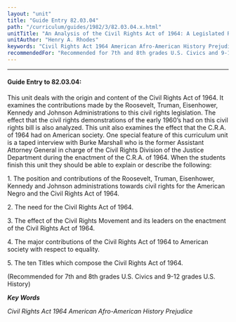 ```yaml
---
layout: "unit"
title: "Guide Entry 82.03.04"
path: "/curriculum/guides/1982/3/82.03.04.x.html"
unitTitle: "An Analysis of the Civil Rights Act of 1964: A Legislated Response to Racial Discrimination in the U.S."
unitAuthor: "Henry A. Rhodes"
keywords: "Civil Rights Act 1964 American Afro-American History Prejudice"
recommendedFor: "Recommended for 7th and 8th grades U.S. Civics and 9-12 grades U.S. History"
---
```

<body>
<hr/>
<h4>
Guide Entry to 82.03.04:
</h4>
This unit deals with the origin and content of the Civil Rights Act of 1964.  It examines the contributions made by the Roosevelt, Truman, Eisenhower, Kennedy and Johnson Administrations to this civil rights legislation.  The effect that the civil rights demonstrations of the early 1960’s had on this civil rights bill is also analyzed.  This unit also examines the effect that the C.R.A. of 1964 had on American society.  One special feature of this curriculum unit is a taped interview with Burke Marshall who is the former Assistant Attorney General in charge of the Civil Rights Division of the Justice Department during the enactment of the C.R.A. of 1964.  When the students finish this unit they should be able to explain or describe the following:
<p>
1.  The position and contributions of the Roosevelt, Truman, Eisenhower, Kennedy and Johnson administrations towards civil rights for the American Negro and the Civil Rights Act of 1964.
</p>
<p>
2.  The need for the Civil Rights Act of 1964.
</p>
<p>
3.  The effect of the Civil Rights Movement and its leaders on the enactment of the Civil Rights Act of 1964.
</p>
<p>
4.  The major contributions of the Civil Rights Act of 1964 to American society with respect to equality.
</p>
<p>
5.  The ten Titles which compose the Civil Rights Act of 1964.
</p>
<p>
(Recommended for 7th and 8th grades U.S. Civics and 9-12 grades U.S. History)
</p>
<p>
<b>
<i>
Key Words
</i>
</b>
<br/>
</p>
<p>
<i>
Civil Rights Act 1964 American Afro-American History Prejudice
</i>
</p>
</body>